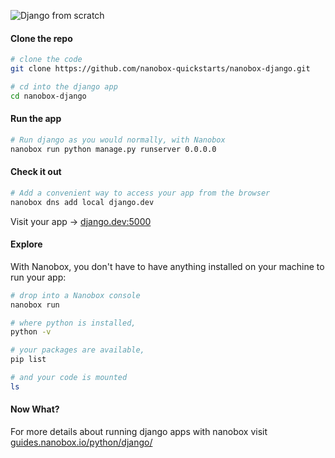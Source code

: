 ![Django from scratch](https://guides.nanobox.io/assets/quickstart-icons/django.png)

#### Clone the repo

```bash
# clone the code
git clone https://github.com/nanobox-quickstarts/nanobox-django.git

# cd into the django app
cd nanobox-django
```

#### Run the app

```bash
# Run django as you would normally, with Nanobox
nanobox run python manage.py runserver 0.0.0.0
```

#### Check it out

```bash
# Add a convenient way to access your app from the browser
nanobox dns add local django.dev
```

Visit your app -> [django.dev:5000](http://django.dev:5000)

#### Explore

With Nanobox, you don't have to have anything installed on your machine to run your app:

```bash
# drop into a Nanobox console
nanobox run

# where python is installed,
python -v

# your packages are available,
pip list

# and your code is mounted
ls
```

#### Now What?
For more details about running django apps with nanobox visit [guides.nanobox.io/python/django/](https://guides.nanobox.io/python/django/)
